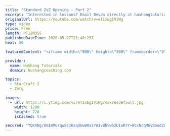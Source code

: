 ```yaml
---
title: "Standard ZvZ Opening - Part 2"
excerpt: "Interested in lessons? Email Devon directly at hushangtutorials@outlook.com ------------------------------------------------------------------------------------------------------- Want to support HuShang Tutorials directly? Patreon is a website where you can contribute a monthly donation that will help"
originalUrl: https://youtube.com/watch?v=eTIxEgIViWg
type: video
price: Free
length: PT12M35S
publishedDateTime: 2020-05-27T21:40:25Z
heat: 50

featuredContent: "<iframe width=\"800\" height=\"500\" frameborder=\"0\" src=\"https://www.youtube.com/embed/eTIxEgIViWg\" allow=\"accelerometer; autoplay; encrypted-media; gyroscope; picture-in-picture\" allowfullscreen></iframe>"

provider:
  name: HuShang Tutorials
  domain: hushangcoaching.com

topics:
  - StarCraft 2
  - Zerg

images:
  - url: https://i.ytimg.com/vi/eTIxEgIViWg/maxresdefault.jpg
    width: 1280
    height: 720
    isCached: true

secured: "YQKRNg/0mImMGrqw8s3KxqdUwBRaiYA1vBhSw52UIwR7Y+WccNcqMGyBGodZDxWtCIlV1rb8/FT0ld6idR+LVAdRxE5kQZ+UFMbXqoR9cY8Ouie37EhJBy7Sz/qpeWVfWaJpXLsfWv9MGD4vLxeG3nLH10Aq5QbRAdv7zZcP+bu1QslFmULOZwcHnBTNq2Acbyivo1cRwWDdIBP9L0RDZlwxzfIM+lvAX5y+t9wLpRuYwCx0O+uzJPlZUcxejk1LGEN9OqTx1ARWHKYkb2PEHu3QgnDWe46Pkw2BH3kJc6H5ViryFmhyTFYmmKk3KKivUgUH2q8hF5rrY/STxOJhnvHIkvypJE4+vZkrWw/IhYbAHkAJakpnST4KpTHLQTEhXFU6cOFss3XfQolrot3kBzPqNum5xKZXAr5FyirIuso=;dw038TEm0dqLpS2LGO3sWA=="
---
```


